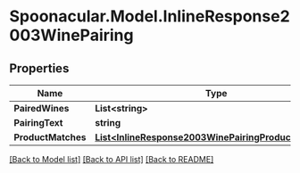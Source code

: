 # Spoonacular.Model.InlineResponse2003WinePairing

## Properties

Name | Type | Description | Notes
------------ | ------------- | ------------- | -------------
**PairedWines** | **List&lt;string&gt;** |  | 
**PairingText** | **string** |  | 
**ProductMatches** | [**List&lt;InlineResponse2003WinePairingProductMatches&gt;**](InlineResponse2003WinePairingProductMatches.md) |  | 

[[Back to Model list]](../README.md#documentation-for-models) [[Back to API list]](../README.md#documentation-for-api-endpoints) [[Back to README]](../README.md)

